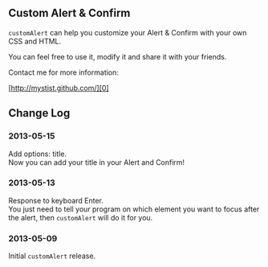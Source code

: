 ## Custom Alert & Confirm

`customAlert` can help you customize your Alert & Confirm with your own CSS and HTML.

You can feel free to use it, modify it and share it with your friends.

Contact me for more information:  

[http://mystist.github.com/][0]  

[0]: http://mystist.github.com/

## Change Log

### 2013-05-15
Add options: title.  
Now you can add your title in your Alert and Confirm!

### 2013-05-13
Response to keyboard Enter.  
You just need to tell your program on which element you want to focus after the alert, then `customAlert` will do it for you.

### 2013-05-09  
Initial `customAlert` release.
